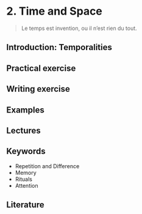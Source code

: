 # 2. Time and Space

> Le temps est invention, ou il n’est rien du tout.

## Introduction: Temporalities

## Practical exercise

## Writing exercise

## Examples

## Lectures

## Keywords

- Repetition and Difference
- Memory
- Rituals
- Attention

## Literature

